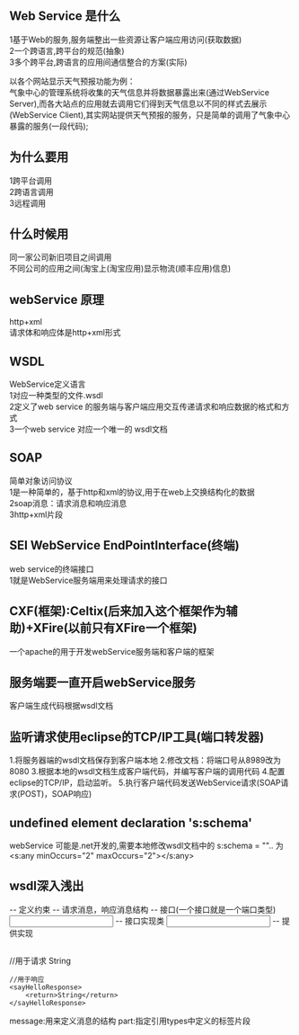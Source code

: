 ## Web Service 是什么

1基于Web的服务,服务端整出一些资源让客户端应用访问\(获取数据\)  
2一个跨语言,跨平台的规范\(抽象\)  
3多个跨平台,跨语言的应用间通信整合的方案\(实际\)

以各个网站显示天气预报功能为例：  
气象中心的管理系统将收集的天气信息并将数据暴露出来\(通过WebService Server\),而各大站点的应用就去调用它们得到天气信息以不同的样式去展示\(WebService Client\),其实网站提供天气预报的服务，只是简单的调用了气象中心暴露的服务\(一段代码\);

## 为什么要用

1跨平台调用  
2跨语言调用  
3远程调用

## 什么时候用

同一家公司新旧项目之间调用  
不同公司的应用之间\(淘宝上\(淘宝应用\)显示物流\(顺丰应用\)信息\)

## webService 原理

http+xml   
请求体和响应体是http+xml形式

## WSDL

WebService定义语言  
1对应一种类型的文件.wsdl  
2定义了web service 的服务端与客户端应用交互传递请求和响应数据的格式和方式  
3一个web service 对应一个唯一的 wsdl文档

## SOAP

简单对象访问协议  
1是一种简单的，基于http和xml的协议,用于在web上交换结构化的数据  
2soap消息：请求消息和响应消息  
3http+xml片段

## SEI WebService EndPointInterface\(终端\)

web service的终端接口  
1就是WebService服务端用来处理请求的接口

## CXF\(框架\):Celtix\(后来加入这个框架作为辅助\)+XFire\(以前只有XFire一个框架\)

一个apache的用于开发webService服务端和客户端的框架

## 服务端要一直开启webService服务
客户端生成代码根据wsdl文档

## 监听请求使用eclipse的TCP/IP工具(端口转发器)

1.将服务器端的wsdl文档保存到客户端本地
2.修改文档：将端口号从8989改为8080
3.根据本地的wsdl文档生成客户端代码，并编写客户端的调用代码
4.配置eclipse的TCP/IP，启动监听。
5.执行客户端代码发送WebService请求(SOAP请求(POST)，SOAP响应)

## undefined element declaration 's:schema'
webService 可能是.net开发的,需要本地修改wsdl文档中的 s:schema = ""..
为<s:any minOccurs="2" maxOccurs="2"></s:any>

## wsdl深入浅出
<defination>
    <types>
        <schema> -- 定义约束
            <element>
    </types>
    <message> -- 请求消息，响应消息结构
        <part>
    </message>
    <portType> -- 接口(一个接口就是一个端口类型)
        <operation>
            <input>
            <output>
    </portType>
    <binding> -- 接口实现类
        <operation>
            <input>
            <output>
    </binging>
    <service> -- 提供实现

##
<types>
    //用于请求
    <sayHello>
        <arg0>String</arg0>
    </sayHello>
    
    //用于响应
    <sayHelloResponse>
        <return>String</return>
    </sayHelloResponse>
</types>
message:用来定义消息的结构
    part:指定引用types中定义的标签片段

